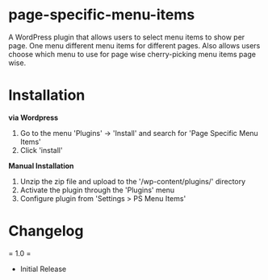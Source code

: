 page-specific-menu-items
========================

A WordPress plugin that allows users to select menu items to show per page. One menu different menu items for different pages. Also allows users choose which menu to use for page wise cherry-picking menu items page wise. 


Installation 
========================

**via Wordpress**

1. Go to the menu 'Plugins' -> 'Install' and search for 'Page Specific Menu Items'
1. Click 'install'

**Manual Installation**

1. Unzip the zip file and upload  to the '/wp-content/plugins/' directory
1. Activate the plugin through the 'Plugins' menu
1. Configure plugin from 'Settings > PS Menu Items'


Changelog
========================

= 1.0 =
* Initial Release
